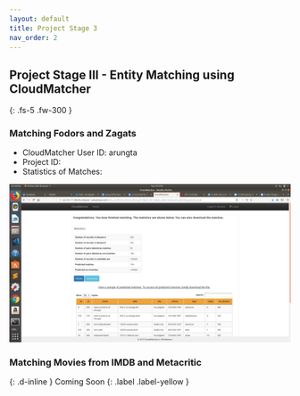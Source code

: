 ```yaml
---
layout: default
title: Project Stage 3
nav_order: 2
---
```


## Project Stage III - Entity Matching using CloudMatcher
{: .fs-5 .fw-300 }

### Matching Fodors and Zagats
- CloudMatcher User ID: arungta
- Project ID: 
- Statistics of Matches:

![LastPage](Part3-EntityMatching/last-page.png?raw=true "LastPage")

<p></p>

### Matching Movies from IMDB and Metacritic
{: .d-inline } Coming Soon {: .label .label-yellow }
